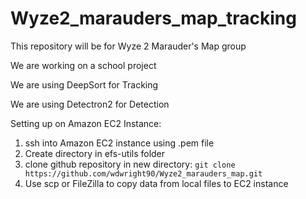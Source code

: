 # Wyze2_marauders_map_tracking
This repository will be for Wyze 2 Marauder's Map group

We are working on a school project

We are using DeepSort for Tracking

We are using Detectron2 for Detection

Setting up on Amazon EC2 Instance:
1. ssh into Amazon EC2 instance using .pem file
2. Create directory in efs-utils folder
3. clone github repository in new directory: `git clone https://github.com/wdwright90/Wyze2_marauders_map.git`
4. Use scp or FileZilla to copy data from local files to EC2 instance
